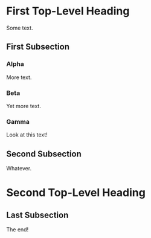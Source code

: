 # First Top-Level Heading

Some text.

## First Subsection

### Alpha

More text.

### Beta

Yet more text.

### Gamma

Look at this text!

## Second Subsection

Whatever.

# Second Top-Level Heading

## Last Subsection

The end!
